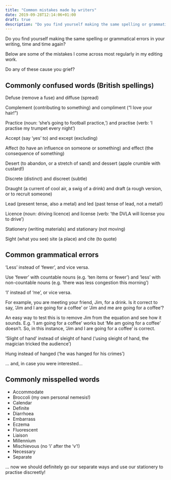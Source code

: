 ```yaml
---
title: "Common mistakes made by writers"
date: 2019-09-28T12:14:06+01:00
draft: true
description: "Do you find yourself making the same spelling or grammatical errors in your writing, time and time again?"
---
```


Do you find yourself making the same spelling or grammatical errors in your writing, time and time again?

Below are some of the mistakes I come across most regularly in my editing work.

Do any of these cause you grief?

## Commonly confused words (British spellings)

Defuse (remove a fuse) and diffuse (spread)

Complement (contributing to something) and compliment (“I love your hair!”)

Practice (noun: ‘she’s going to football practice,’) and practise (verb: ‘I practise my trumpet every night’)

Accept (say ‘yes’ to) and except (excluding)

Affect (to have an influence on someone or something) and effect (the consequence of something)

Desert (to abandon, or a stretch of sand) and dessert (apple crumble with custard!)

Discrete (distinct) and discreet (subtle)

Draught (a current of cool air, a swig of a drink) and draft (a rough version, or to recruit someone)

Lead (present tense, also a metal) and led (past tense of lead, not a metal!)

Licence (noun: driving licence) and license (verb: ‘the DVLA will license you to drive’)

Stationery (writing materials) and stationary (not moving)

Sight (what you see) site (a place) and cite (to quote)

## Common grammatical errors

‘Less’ instead of ‘fewer’, and vice versa.

Use ‘fewer’ with countable nouns (e.g. ‘ten items or fewer’) and ‘less’ with non-countable nouns (e.g. ‘there was less congestion this morning’)

‘I’ instead of ‘me’, or vice versa.

For example, you are meeting your friend, Jim, for a drink. Is it correct to say, ‘Jim and I are going for a coffee’ or ‘Jim and me are going for a coffee’?

An easy way to test this is to remove Jim from the equation and see how it sounds. E.g. ‘I am going for a coffee’ works but ‘Me am going for a coffee’ doesn’t. So, in this instance, ‘Jim and I are going for a coffee’ is correct.

‘Slight of hand’ instead of sleight of hand (‘using sleight of hand, the magician tricked the audience’)

Hung instead of hanged (‘he was hanged for his crimes’)

… and, in case you were interested…

## Commonly misspelled words

* Accommodate
* Broccoli (my own personal nemesis!)
* Calendar
* Definite
* Diarrhoea
* Embarrass
* Eczema
* Fluorescent
* Liaison
* Millennium
* Mischievous (no ‘i’ after the ‘v’!)
* Necessary
* Separate

... now we should definitely go our separate ways and use our stationery to practise discreetly!
